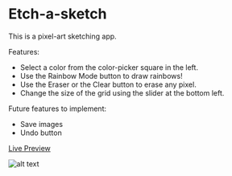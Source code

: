 # Etch-a-sketch

This is a pixel-art sketching app.

Features:

- Select a color from the color-picker square in the left.
- Use the Rainbow Mode button to draw rainbows!
- Use the Eraser or the Clear button to erase any pixel.
- Change the size of the grid using the slider at the bottom left.

Future features to implement:

- Save images
- Undo button

[Live Preview](https://osportll.github.io/etch-a-sketch/)

![alt text](RPS.png "App Preview")
